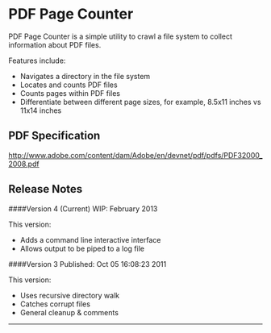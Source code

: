 # PDF Page Counter 
PDF Page Counter is a simple utility to crawl a file system to collect information about PDF files. 

Features include: 
 * Navigates a directory in the file system
 * Locates and counts PDF files
 * Counts pages within PDF files
  * Differentiate between different page sizes, for example, 8.5x11 inches vs 11x14 inches


## PDF Specification

http://www.adobe.com/content/dam/Adobe/en/devnet/pdf/pdfs/PDF32000_2008.pdf


## Release Notes

####Version 4 (Current)
WIP: February 2013

This version: 

 * Adds a command line interactive interface
 * Allows output to be piped to a log file
 
####Version 3
Published: Oct 05 16:08:23 2011  

This version:

 * Uses recursive directory walk 
 * Catches corrupt files
 * General cleanup & comments


----------
